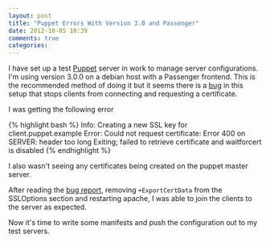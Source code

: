 ```yaml
---
layout: post
title: "Puppet Errors With Version 3.0 and Passenger"
date: 2012-10-05 10:39
comments: true
categories: 
---
```

I have set up a test [Puppet](http://puppetlabs.com/) server in work to manage
server configurations. I'm using version 3.0.0 on a debian host with a
Passenger frontend. This is the recommended method of doing it but it seems
there is a [bug](https://projects.puppetlabs.com/issues/16769) in this setup
that stops clients from connecting and requesting a certificate.

I was getting the following error

{% highlight bash %}
Info: Creating a new SSL key for client.puppet.example
Error: Could not request certificate: Error 400 on SERVER: header too long
Exiting; failed to retrieve certificate and waitforcert is disabled
{% endhighlight %}

I also wasn't seeing any certificates being created on the puppet master server.

After reading the [bug report](https://projects.puppetlabs.com/issues/16769),
removing `+ExportCertData` from the SSLOptions section and restarting apache, I was
able to join the clients to the server as expected.

Now it's time to write some manifests and push the configuration out to my test
servers. 
